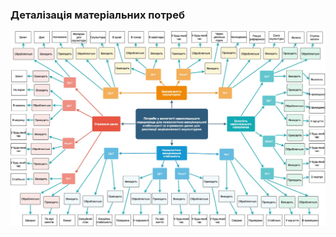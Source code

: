 ### Деталізація матеріальних потреб

![mindMapImage](https://github.com/oleksandrblazhko/ai204-ozarchuk/blob/ai204-ozarchuk_with_laboratory_work_1/1-SoftwareRequirements/1.1-DeterminingConsumerNeeds/1.1.2-MaterialNeedsDetails/MindMap.jpg)
